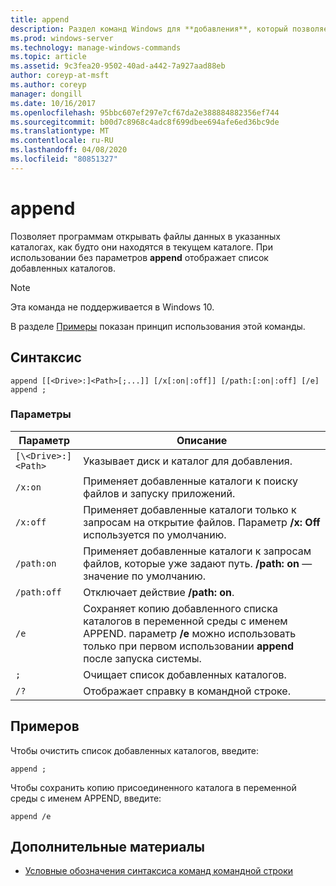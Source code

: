```yaml
---
title: append
description: Раздел команд Windows для **добавления**, который позволяет программам открывать файлы данных в указанных каталогах, как если бы они находились в текущем каталоге.
ms.prod: windows-server
ms.technology: manage-windows-commands
ms.topic: article
ms.assetid: 9c3fea20-9502-40ad-a442-7a927aad88eb
author: coreyp-at-msft
ms.author: coreyp
manager: dongill
ms.date: 10/16/2017
ms.openlocfilehash: 95bbc607ef297e7cf67da2e388884882356ef744
ms.sourcegitcommit: b00d7c8968c4adc8f699dbee694afe6ed36bc9de
ms.translationtype: MT
ms.contentlocale: ru-RU
ms.lasthandoff: 04/08/2020
ms.locfileid: "80851327"
---
```

# <a name="append"></a>append

Позволяет программам открывать файлы данных в указанных каталогах, как будто они находятся в текущем каталоге. При использовании без параметров **append** отображает список добавленных каталогов.

> [!NOTE]
> Эта команда не поддерживается в Windows 10.

В разделе [Примеры](#BKMK_examples) показан принцип использования этой команды.

## <a name="syntax"></a>Синтаксис

```
append [[<Drive>:]<Path>[;...]] [/x[:on|:off]] [/path:[:on|:off] [/e] 
append ;
```

### <a name="parameters"></a>Параметры

| Параметр | Описание |
| --------- | ----------- |
| `[\<Drive>:]<Path>` | Указывает диск и каталог для добавления. |
| `/x:on` | Применяет добавленные каталоги к поиску файлов и запуску приложений. |
| `/x:off` | Применяет добавленные каталоги только к запросам на открытие файлов. Параметр **/x: Off** используется по умолчанию. |
| `/path:on` | Применяет добавленные каталоги к запросам файлов, которые уже задают путь. **/path: on** — значение по умолчанию. |
| `/path:off` | Отключает действие **/path: on**. |
| `/e` | Сохраняет копию добавленного списка каталогов в переменной среды с именем APPEND. параметр **/e** можно использовать только при первом использовании **append** после запуска системы. |
| `;` | Очищает список добавленных каталогов. |
| `/?` | Отображает справку в командной строке. |

## <a name="examples"></a><a name=BKMK_examples></a>Примеров

Чтобы очистить список добавленных каталогов, введите:

```
append ;
```

Чтобы сохранить копию присоединенного каталога в переменной среды с именем APPEND, введите:

```
append /e
```

## <a name="additional-references"></a>Дополнительные материалы

- [Условные обозначения синтаксиса команд командной строки](command-line-syntax-key.md)
